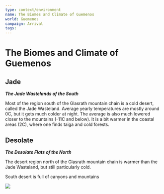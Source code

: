 ```yaml
---
type: context/environment
name: The Biomes and Climate of Guemenos
world: Guemenos
campaign: Arrival
tags: 
---
```


# The Biomes and Climate of Guemenos

## Jade
***The Jade Wastelands of the South***

Most of the region south of the Glasrath mountain chain is a cold desert, called the Jade Wasteland. Average yearly temperatures are mostly around 0C, but it gets much colder at night. The average is also much lowered closer to the mountains (-11C and below). It is a bit warmer in the coastal areas (2C), where one finds taiga and cold forests.

## Desolate
***The Desolate Flats of the North***

The desert region north of the Glasrath mountain chain is warmer than the Jade Wasteland, but still particularly cold.

South desert is full of canyons and mountains

![](https://i.imgur.com/a8ZScNw.png)

